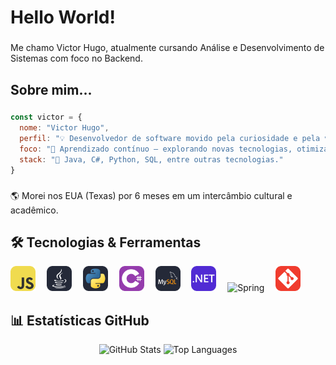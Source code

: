 <h1 align="left">Hello World!</h1>

###

<p align="left">Me chamo Victor Hugo, atualmente cursando Análise e Desenvolvimento de Sistemas com foco no Backend.</p>

###

<h2 align="left">Sobre mim...</h2>

###

```javascript
const victor = {
  nome: "Victor Hugo",
  perfil: "💡 Desenvolvedor de software movido pela curiosidade e pela vontade de evoluir constantemente.",
  foco: "🚀 Aprendizado contínuo — explorando novas tecnologias, otimizando projetos e criando soluções que fazem a diferença.",
  stack: "🔧 Java, C#, Python, SQL, entre outras tecnologias."
}
```
###
<p align="left">🌎 Morei nos EUA (Texas) por 6 meses em um intercâmbio cultural e acadêmico.<br>

###

<h2 align="left">🛠️ Tecnologias & Ferramentas</h2> 
<div align="left"> <img src="https://raw.githubusercontent.com/tandpfun/skill-icons/refs/heads/main/icons/JavaScript.svg" height="40" alt="JavaScript" /> <img width="10" /> 
  <img src="https://raw.githubusercontent.com/tandpfun/skill-icons/refs/heads/main/icons/Java-Dark.svg" height="40" alt="Java" /> <img width="10" /> 
  <img src="https://raw.githubusercontent.com/tandpfun/skill-icons/refs/heads/main/icons/Python-Dark.svg" height="40" alt="Python" /> <img width="10" /> 
  <img src="https://raw.githubusercontent.com/tandpfun/skill-icons/refs/heads/main/icons/CS.svg" height="40" alt="C#" /> <img width="10" /> 
  <img src="https://raw.githubusercontent.com/tandpfun/skill-icons/refs/heads/main/icons/MySQL-Dark.svg" height="40" alt="MySQL" /> <img width="10" /> 
  <img src="https://raw.githubusercontent.com/tandpfun/skill-icons/refs/heads/main/icons/DotNet.svg" height="40" alt=".NET" /> <img width="10" /> 
  <img src="https://cdn.jsdelivr.net/gh/devicons/devicon@latest/icons/spring/spring-original.svg" height="40" alt="Spring" /> <img width="10" /> 
  <img src="https://raw.githubusercontent.com/tandpfun/skill-icons/refs/heads/main/icons/Git.svg" height="40" alt="Git" /> </div> 
  <h2 align="left">📊 Estatísticas GitHub</h2>
  <div align="center"> <img src="https://github-readme-stats.vercel.app/api?username=victrhugo&show_icons=true&theme=dracula&hide_border=false&include_all_commits=true" height="150" alt="GitHub Stats" /> 
    <img src="https://github-readme-stats.vercel.app/api/top-langs?username=victrhugo&layout=compact&langs_count=5&theme=dracula&hide_border=false" height="150" alt="Top Languages" /> </div>
